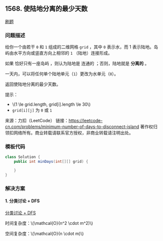 <script src="https://cdn.bootcss.com/mathjax/2.7.7/MathJax.js?config=TeX-AMS-MML_HTMLorMML"></script>

## 1568. 使陆地分离的最少天数

[刷题](qu1568/solu/Solution.java)

### 问题描述

给你一个由若干 `0` 和 `1` 组成的二维网格 `grid` ，其中 `0` 表示水，而 1 表示陆地。岛屿由水平方向或竖直方向上相邻的 `1` （陆地）连接形成。

如果 恰好只有一座岛屿 ，则认为陆地是 连通的 ；否则，陆地就是 **分离的** 。

一天内，可以将任何单个陆地单元（`1`）更改为水单元（`0`）。

返回使陆地分离的最少天数。

提示：

* \\(1 \le grid.length, grid[i].length \le 30\\)
* `grid[i][j]` 为 `0` 或 `1`

来源：力扣（LeetCode）
链接：https://leetcode-cn.com/problems/minimum-number-of-days-to-disconnect-island
著作权归领扣网络所有。商业转载请联系官方授权，非商业转载请注明出处。

### 模板代码

``` java
class Solution {
    public int minDays(int[][] grid) {

    }
}
```

### 解决方案

#### 1. 分类讨论 + DFS

[分类讨论 + DFS](qu1568/solu1/Solution.java)

时间复杂度：\\(\mathcal{O}(n^2 \cdot m^2)\\)

空间复杂度：\\(\mathcal{O}(n \cdot m)\\)
